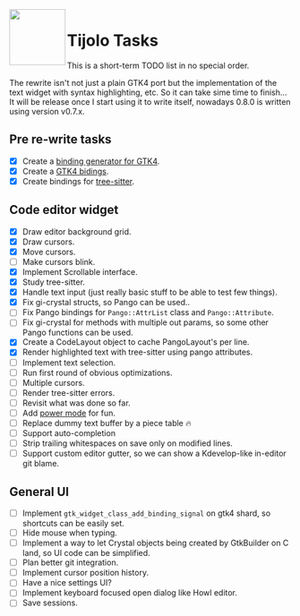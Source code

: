 <img align="left" src="./icons/tijolo.svg" width="100" height="100" />

# Tijolo Tasks

This is a short-term TODO list in no special order.

The rewrite isn't not just a plain GTK4 port but the implementation of the text widget with syntax highlighting, etc. So
it can take sime time to finish... It will be release once I start using it to write itself, nowadays 0.8.0 is written
using version v0.7.x.

## Pre re-write tasks

- [x] Create a [binding generator for GTK4](https://github.com/hugopl/gi-crystal).
- [x] Create a [GTK4 bidings](https://github.com/hugopl/gtk4.cr).
- [x] Create bindings for [tree-sitter](https://tree-sitter.github.io/).

## Code editor widget

- [x] Draw editor background grid.
- [x] Draw cursors.
- [x] Move cursors.
- [ ] Make cursors blink.
- [x] Implement Scrollable interface.
- [x] Study tree-sitter.
- [x] Handle text input (just really basic stuff to be able to test few things).
- [x] Fix gi-crystal structs, so Pango can be used..
- [ ] Fix Pango bindings for `Pango::AttrList` class and `Pango::Attribute`.
- [ ] Fix gi-crystal for methods with multiple out params, so some other Pango functions can be used.
- [x] Create a CodeLayout object to cache PangoLayout's per line.
- [x] Render highlighted text with tree-sitter using pango attributes.
- [ ] Implement text selection.
- [ ] Run first round of obvious optimizations.
- [ ] Multiple cursors.
- [ ] Render tree-sitter errors.
- [ ] Revisit what was done so far.
- [ ] Add [power mode](https://marketplace.visualstudio.com/items?itemName=hoovercj.vscode-power-mode) for fun.
- [ ] Replace dummy text buffer by a piece table 🔥️
- [ ] Support auto-completion
- [ ] Strip trailing whitespaces on save only on modified lines.
- [ ] Support custom editor gutter, so we can show a Kdevelop-like in-editor git blame.

## General UI

- [ ] Implement `gtk_widget_class_add_binding_signal` on gtk4 shard, so shortcuts can be easily set.
- [ ] Hide mouse when typing.
- [ ] Implement a way to let Crystal objects being created by GtkBuilder on C land, so UI code can be simplified.
- [ ] Plan better git integration.
- [ ] Implement cursor position history.
- [ ] Have a nice settings UI?
- [ ] Implement keyboard focused open dialog like Howl editor.
- [ ] Save sessions.
